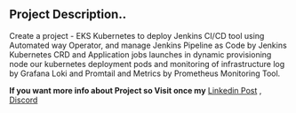 ## Project Description..
Create a project - EKS Kubernetes to deploy Jenkins CI/CD tool using Automated way Operator, and manage Jenkins Pipeline as Code by Jenkins Kubernetes CRD and Application jobs launches in dynamic provisioning node our kubernetes deployment pods and monitoring of infrastructure log by Grafana Loki and Promtail and Metrics by Prometheus Monitoring Tool.

**If you want more info about Project so Visit once my** [Linkedin Post](https://www.linkedin.com/posts/md-azfar-alam_solvingprobem-asktechnicalissue-devops-activity-7117845808317706240-easK?utm_source=share&utm_medium=member_desktop) , [Discord](https://discordapp.com/users/877531143610708028)
